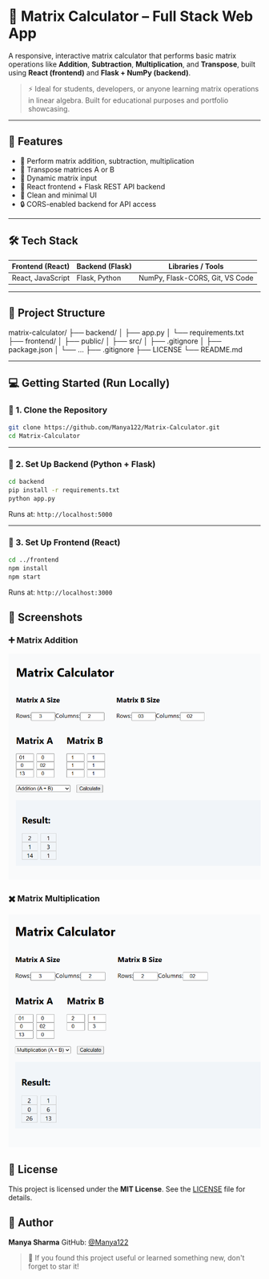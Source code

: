 # 🧮 Matrix Calculator – Full Stack Web App

A responsive, interactive matrix calculator that performs basic matrix operations like **Addition**, **Subtraction**, **Multiplication**, and **Transpose**, built using **React (frontend)** and **Flask + NumPy (backend)**.

> ⚡ Ideal for students, developers, or anyone learning matrix operations in linear algebra. Built for educational purposes and portfolio showcasing.

---

## 🚀 Features

- 🧠 Perform matrix addition, subtraction, multiplication
- 🔁 Transpose matrices A or B
- 📏 Dynamic matrix input
- 🔌 React frontend + Flask REST API backend
- 🧼 Clean and minimal UI
- 🔒 CORS-enabled backend for API access

---

## 🛠️ Tech Stack

| Frontend (React) | Backend (Flask) | Libraries / Tools |
|------------------|------------------|-------------------|
| React, JavaScript | Flask, Python     | NumPy, Flask-CORS, Git, VS Code |

---

## 📂 Project Structure

matrix-calculator/
├── backend/
│ ├── app.py
│ └── requirements.txt
├── frontend/
│ ├── public/
│ ├── src/
│ ├── .gitignore
│ ├── package.json
│ └── ...
├── .gitignore
├── LICENSE
└── README.md


---

## 💻 Getting Started (Run Locally)

### 🧩 1. Clone the Repository

```bash
git clone https://github.com/Manya122/Matrix-Calculator.git
cd Matrix-Calculator
````

---

### 🔧 2. Set Up Backend (Python + Flask)

```bash
cd backend
pip install -r requirements.txt
python app.py
```

Runs at: `http://localhost:5000`

---

### 🎨 3. Set Up Frontend (React)

```bash
cd ../frontend
npm install
npm start
```

Runs at: `http://localhost:3000`


## 📸 Screenshots
### ➕ Matrix Addition
![Addition UI](screenshots/addition.png)

### ✖️ Matrix Multiplication
![Multiplication UI](screenshots/multiplication.png)


## 📄 License

This project is licensed under the **MIT License**.
See the [LICENSE](./LICENSE) file for details.


## 👤 Author

**Manya Sharma**
GitHub: [@Manya122](https://github.com/Manya122)


> 🌟 If you found this project useful or learned something new, don't forget to star it!



